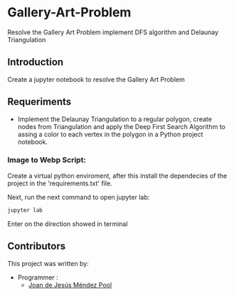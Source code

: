 # Gallery-Art-Problem
Resolve the Gallery Art Problem implement DFS algorithm and Delaunay Triangulation


## Introduction

Create a jupyter notebook to resolve the Gallery Art Problem

## Requeriments

- Implement the Delaunay Triangulation to a regular polygon, create nodes from Triangulation and apply the Deep First Search Algorithm to assing a color to each vertex in the polygon in a Python project notebook.
### Image to Webp Script:

Create a virtual python enviroment, after this install the dependecies of the project in the 'requirements.txt' file.

Next, run the next command to open jupyter lab:

```sh
jupyter lab
```

Enter on the direction showed in terminal
## Contributors

This project was written by:

- Programmer :
  - [Joan de Jesús Méndez Pool](https://github.com/JJWizardMP)